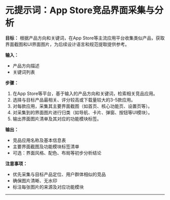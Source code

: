 # 元提示词：App Store竞品界面采集与分析

**目标：**
根据产品方向和关键词，在App Store等主流应用平台收集类似产品，获取界面截图和UI界面图片，为后续设计语言和规范提取提供参考。

**输入：**
- 产品方向描述
- 关键词列表

**步骤：**
1. 在App Store等平台，基于输入的产品方向和关键词，检索相关竞品应用。
2. 选择与目标产品最相关、评分较高或下载量较大的3-5款应用。
3. 对每款应用，采集其主要界面截图（如首页、核心功能页、设置页等）。
4. 对采集到的界面图片进行归类（如导航、卡片、弹窗、按钮等UI模块）。
5. 输出界面图片清单及其对应的功能模块标签。

**输出：**
- 竞品应用名称及基本信息表
- 主要界面截图及功能模块标签清单
- 可选：界面风格、配色、布局等初步分析结论

**注意事项：**
- 优先采集与目标产品定位、用户群体相似的竞品
- 确保图片清晰、无水印
- 标注每张图片的来源及对应功能模块

---